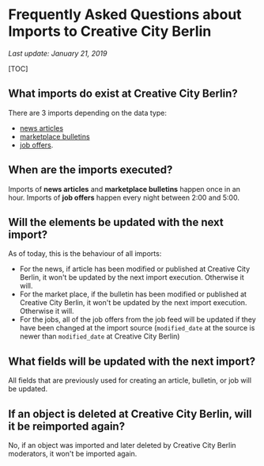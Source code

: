 # Frequently Asked Questions about Imports to Creative City Berlin

_Last update: January 21, 2019_

[TOC]

## What imports do exist at Creative City Berlin?

There are 3 imports depending on the data type:

- [news articles](articles/)
- [marketplace bulletins](bulletins)
- [job offers](jobs/).

## When are the imports executed?

Imports of __news articles__ and __marketplace bulletins__ happen once in an hour. Imports of __job offers__ happen every night between 2:00 and 5:00.

## Will the elements be updated with the next import?

As of today, this is the behaviour of all imports:

- For the news, if article has been modified or published at Creative City Berlin, it won't be updated by the next import execution. Otherwise it will.
- For the market place, if the bulletin has been modified or published at Creative City Berlin, it won't be updated by the next import execution. Otherwise it will.
- For the jobs, all of the job offers from the job feed will be updated if they have been changed at the import source (`modified_date` at the source is newer than `modified_date` at Creative City Berlin)

## What fields will be updated with the next import?

All fields that are previously used for creating an article, bulletin, or job will be updated.

## If an object is deleted at Creative City Berlin, will it be reimported again?

No, if an object was imported and later deleted by Creative City Berlin moderators, it won't be imported again.